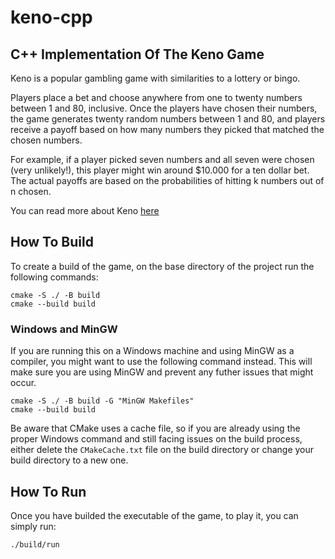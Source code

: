 # keno-cpp

## C++ Implementation Of The Keno Game

Keno is a popular gambling game with similarities to a lottery or bingo.

Players place a bet and choose anywhere from one to twenty numbers between 1 and 80, inclusive. Once the players have chosen their numbers, the game generates twenty random numbers between 1 and 80, and players receive a payoff based on how many numbers they picked that matched the chosen numbers.

For example, if a player picked seven numbers and all seven were chosen (very unlikely!), this player might win around $10.000 for a ten dollar bet. The actual payoffs are based on the probabilities of hitting k numbers out of n chosen.

You can read more about Keno [here](https://en.wikipedia.org/wiki/Keno)

## How To Build

To create a build of the game, on the base directory of the project run the following commands:

```shell
cmake -S ./ -B build
cmake --build build
```

### Windows and MinGW

If you are running this on a Windows machine and using MinGW as a compiler, you might want to use the following command instead. This will make sure you are using MinGW and prevent any futher issues that might occur.

```shell
cmake -S ./ -B build -G "MinGW Makefiles"
cmake --build build
```

Be aware that CMake uses a cache file, so if you are already using the proper Windows command and still facing issues on the build process, either delete the `CMakeCache.txt` file on the build directory or change your build directory to a new one.

## How To Run

Once you have builded the executable of the game, to play it, you can simply run:

```shell
./build/run
```
